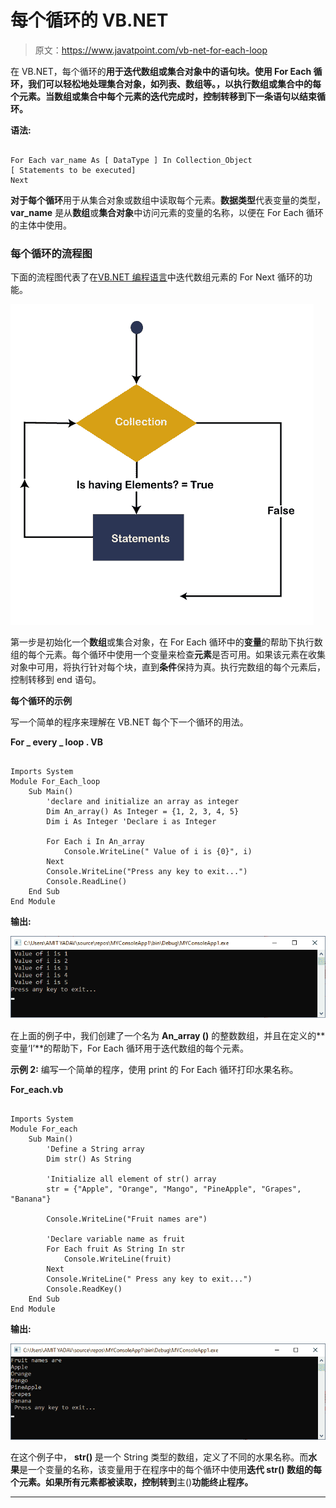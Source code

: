 # 每个循环的 VB.NET

> 原文：<https://www.javatpoint.com/vb-net-for-each-loop>

在 VB.NET，每个循环的**用于迭代数组或集合对象中的语句块。使用 For Each 循环，我们可以轻松地处理集合对象，如列表、数组等。，以执行数组或集合中的每个元素。当数组或集合中每个元素的迭代完成时，控制转移到下一条语句以结束循环。**

**语法:**

```

For Each var_name As [ DataType ] In Collection_Object
[ Statements to be executed]
Next

```

**对于每个循环**用于从集合对象或数组中读取每个元素。**数据类型**代表变量的类型， **var_name** 是从**数组**或**集合对象**中访问元素的变量的名称，以便在 For Each 循环的主体中使用。

### 每个循环的流程图

下面的流程图代表了在[VB.NET 编程语言](https://www.javatpoint.com/vb-net)中迭代数组元素的 For Next 循环的功能。

![VB.NET For Each Loop](img/d45b1611c55422ac0e14ee6bb9196ac4.png)

第一步是初始化一个**数组**或集合对象，在 For Each 循环中的**变量**的帮助下执行数组的每个元素。每个循环中使用一个变量来检查**元素**是否可用。如果该元素在收集对象中可用，将执行针对每个块，直到**条件**保持为真。执行完数组的每个元素后，控制转移到 end 语句。

**每个循环的示例**

写一个简单的程序来理解在 VB.NET 每个下一个循环的用法。

**For _ every _ loop . VB**

```

Imports System
Module For_Each_loop
    Sub Main()
        'declare and initialize an array as integer
        Dim An_array() As Integer = {1, 2, 3, 4, 5}
        Dim i As Integer 'Declare i as Integer

        For Each i In An_array
            Console.WriteLine(" Value of i is {0}", i)
        Next
        Console.WriteLine("Press any key to exit...")
        Console.ReadLine()
    End Sub
End Module

```

**输出:**

![VB.NET For Each Loop](img/d0fced83cdf671fe74961897b69cf0d8.png)

在上面的例子中，我们创建了一个名为 **An_array ()** 的整数数组，并且在定义的**变量‘I’**的帮助下，For Each 循环用于迭代数组的每个元素。

**示例 2:** 编写一个简单的程序，使用 print 的 For Each 循环打印水果名称。

**For_each.vb**

```

Imports System
Module For_each
    Sub Main()
        'Define a String array
        Dim str() As String

        'Initialize all element of str() array
        str = {"Apple", "Orange", "Mango", "PineApple", "Grapes", "Banana"}

        Console.WriteLine("Fruit names are")

        'Declare variable name as fruit 
        For Each fruit As String In str
            Console.WriteLine(fruit)
        Next
        Console.WriteLine(" Press any key to exit...")
        Console.ReadKey()
    End Sub
End Module

```

**输出:**

![VB.NET For Each Loop](img/1e3846756205a55ac0a6490e949c984c.png)

在这个例子中， **str()** 是一个 String 类型的数组，定义了不同的水果名称。而**水果**是一个变量的名称，该变量用于在程序中的每个循环中使用**迭代 **str()** 数组的每个元素。如果所有元素都被读取，控制转到**主()**功能终止程序。**

* * *